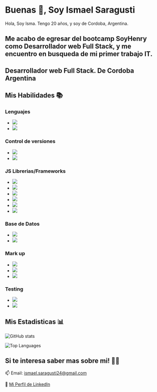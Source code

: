 #  Buenas 👋, Soy Ismael Saragusti

Hola, Soy Isma. Tengo 20 años, y soy de Cordoba, Argentina.

Me acabo de egresar del bootcamp SoyHenry como Desarrollador web Full Stack, y me encuentro en busqueda de mi primer trabajo IT.
---
## Desarrollador web Full Stack. De Cordoba Argentina

##  Mis Habilidades 📚

###  Lenguajes

- ![](https://img.shields.io/badge/-JavaScript-informational?style=flat&logo=JavaScript&logoColor=white&color=2b75ed)
- ![](https://img.shields.io/badge/-TypeScript-informational?style=flat&logo=TypeScript&logoColor=white&color=2b75ed)

###  Control de versiones

- ![](https://img.shields.io/badge/-Git-informational?style=flat&logo=Git&logoColor=white&color=2b75ed)
- ![](https://img.shields.io/badge/-GitHub-informational?style=flat&logo=GitHub&logoColor=white&color=2b75ed)

###  JS Librerias/Frameworks
- ![](https://img.shields.io/badge/-Express-informational?style=flat&logo=Express&logoColor=white&color=2b75ed)
- ![](https://img.shields.io/badge/-React-informational?style=flat&logo=React&logoColor=white&color=2b75ed)
- ![](https://img.shields.io/badge/-Node-informational?style=flat&logo=Nodedotjs&logoColor=white&color=2b75ed)
- ![](https://img.shields.io/badge/-Redux-informational?style=flat&logo=Redux&logoColor=white&color=2b75ed)
- ![](https://img.shields.io/badge/-Sequelize-informational?style=flat&logo=Sequelize&logoColor=white&color=2b75ed)
- ![](https://img.shields.io/badge/-Webpack-informational?style=flat&logo=Webpack&logoColor=white&color=2b75ed)

###  Base de Datos
- ![](https://img.shields.io/badge/-MongoDB-informational?style=flat&logo=MongoDB&logoColor=white&color=2b75ed)
- ![](https://img.shields.io/badge/-PostgreSQL-informational?style=flat&logo=PostgreSQL&logoColor=white&color=2b75ed)

###  Mark up

- ![](https://img.shields.io/badge/-CSS3-informational?style=flat&logo=CSS3&logoColor=white&color=2b75ed)
- ![](https://img.shields.io/badge/-HTML5-informational?style=flat&logo=HTML5&logoColor=white&color=2b75ed)
- ![](https://img.shields.io/badge/-SCSS-informational?style=flat&logo=SASS&logoColor=white&color=2b75ed)

###  Testing
- ![](https://img.shields.io/badge/-Jest-informational?style=flat&logo=Jest&logoColor=white&color=2b75ed)
- ![](https://img.shields.io/badge/-Mocha-informational?style=flat&logo=Mocha&logoColor=white&color=2b75ed)

##  Mis Estadisticas 📊

![GitHub stats](https://github-readme-stats.vercel.app/api?username=Ismox1440)

![Top Languages](https://github-readme-stats.vercel.app/api/top-langs/?username=Ismox1440&layout=compact)

##  Si te interesa saber mas sobre mi! ✍🏽

📫 Email: ismael.saragusti24@gmail.com 

🧷 [Mi Perfil de LinkedIn](https://www.linkedin.com/in/ismael-saragusti-664260213/) 
